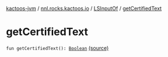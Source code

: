 [kactoos-jvm](../../index.md) / [nnl.rocks.kactoos.io](../index.md) / [LSInputOf](index.md) / [getCertifiedText](./get-certified-text.md)

# getCertifiedText

`fun getCertifiedText(): `[`Boolean`](https://kotlinlang.org/api/latest/jvm/stdlib/kotlin/-boolean/index.html) [(source)](https://github.com/neonailol/kactoos/blob/master/kactoos-jvm/src/main/kotlin/nnl/rocks/kactoos/io/LSInputOf.kt#L110)